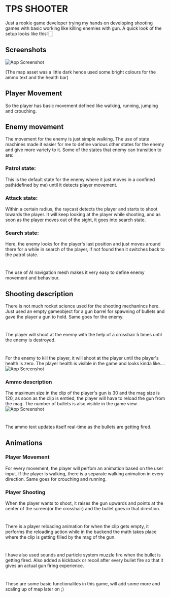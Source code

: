 
# TPS SHOOTER


Just a rookie game developer trying my hands on developing shooting games with basic working like killing enemies with gun.
A quick look of the setup looks like this👇🏻

## Screenshots

![App Screenshot](https://github.com/DakshKulkarni/FPS-shooter1/assets/115560064/79b445b2-4ca0-42c3-931c-30fcdccabb8f)

(The map asset was a little dark hence used some bright colours for the ammo text and the health bar)


## Player Movement
So the player has basic movement defined like walking, running, jumping and crouching.

## Enemy movement
The movement for the enemy is just simple walking. The use of state machines made it easier for me to define various other states for the enemy and give more variety to it.
Some of the states that enemy can transition to are:

### Patrol state: 
This is the default state for the enemy where it just moves in a confined path(defined by me) until it detects player movement.

### Attack state:
Within a certain radius, the raycast detects the player and starts to shoot towards the player. 
It will keep looking at the player while shooting, and as soon as the player moves out of the sight, it goes into search state.

### Search state:
Here, the enemy looks for the player's last position and just moves around there for a while in search of the player, if not found then it switches back to the patrol state.
#
The use of AI navigation mesh makes it very easy to define enemy movement and behaviour.
## Shooting description
There is not much rocket science used for the shooting mechanincs here. Just used an empty gameobject for a gun barrel for spawning of bullets and gave the player a gun to hold.
Same goes for the enemy.
#
The player will shoot at the enemy with the help of a crosshair 5 times until the enemy is destroyed.
#
For the enemy to kill the player, it will shoot at the player until the player's health is zero. The player health is visible in the game and looks kinda like....
![App Screenshot](https://github.com/DakshKulkarni/FPS-shooter1/assets/115560064/5328331c-62bc-4802-a8df-4cd8e5bd29bf)

### Ammo description
The maximum size in the clip of the player's gun is 30 and the mag size is 120, as soon as the clip is emtied, the player will have to reload the gun from the mag. The number of bullets is also visible in the game view.
![App Screenshot](https://github.com/DakshKulkarni/FPS-shooter1/assets/115560064/706e4ab9-660d-4a99-9df5-76c5552ed0b7)
#
The ammo text updates itself real-time as the bullets are getting fired.
## Animations
### Player Movement
For every movement, the player will perfom an animation based on the user input. If the player is walking, there is a separate walking animation in every direction.
Same goes for crouching and running.
### Player Shooting
When the player wants to shoot, it raises the gun upwards and points at the center of the screen(or the crosshair) and the bullet goes in that direction.
#
There is a player reloading animation for when the clip gets empty, it performs the reloading action while in the backend the math takes place where the clip is getting filled by the mag of the gun.
#
I have also used sounds and particle system muzzle fire when the bullet is getting fired. Also added a kickback or recoil after every bullet fire so that it gives an actual gun firing experience.
#
These are some basic functionalites in this game, will add some more and scaling up of map later on ;)